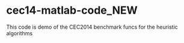 # cec14-matlab-code_NEW
This code is demo of the CEC2014 benchmark funcs for the heuristic algorithms
